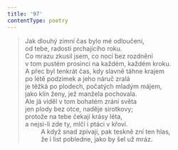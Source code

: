 ```yaml
---
title: '97'
contentType: poetry
---
```


> Jak dlouhý zimní čas bylo mé odloučení,  
> od tebe, radosti prchajícího roku.  
> Co mrazu zkusil jsem, co nocí bez rozdnění  
> v tom pustém prosinci na každém, každém kroku.  
> A přec byl tenkrát čas, kdy slavně táhne krajem  
> po létě podzimek a jeho náruč zralá  
> je těžká po plodech, počatých mladým májem,  
> jako klín ženy, jež manžela pochovala.  
> Ale já viděl v tom bohatém zrání světa  
> jen plody bez otce, naděje sirotkovy;  
> protože na tebe čekají krásy léta,  
> a nejsi-li zde ty, mlčí i ptáci v křoví.  
>          A když snad zpívají, pak teskně zní ten hlas,  
>          že i list pobledne, jako by šel už mráz.
